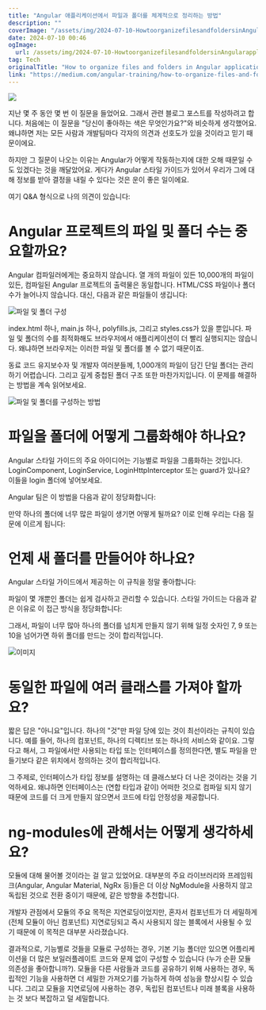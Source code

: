 ```yaml
---
title: "Angular 애플리케이션에서 파일과 폴더를 체계적으로 정리하는 방법"
description: ""
coverImage: "/assets/img/2024-07-10-HowtoorganizefilesandfoldersinAngularapplications_0.png"
date: 2024-07-10 00:46
ogImage: 
  url: /assets/img/2024-07-10-HowtoorganizefilesandfoldersinAngularapplications_0.png
tag: Tech
originalTitle: "How to organize files and folders in Angular applications?"
link: "https://medium.com/angular-training/how-to-organize-files-and-folders-in-angular-applications-21ab9bfb237b"
---
```



<img src="/assets/img/2024-07-10-HowtoorganizefilesandfoldersinAngularapplications_0.png" />

지난 몇 주 동안 몇 번 이 질문을 들었어요. 그래서 관련 블로그 포스트를 작성하려고 합니다. 처음에는 이 질문을 "당신이 좋아하는 색은 무엇인가요?"와 비슷하게 생각했어요. 왜냐하면 저는 모든 사람과 개발팀마다 각자의 의견과 선호도가 있을 것이라고 믿기 때문이에요.

하지만 그 질문이 나오는 이유는 Angular가 어떻게 작동하는지에 대한 오해 때문일 수도 있겠다는 것을 깨달았어요. 게다가 Angular 스타일 가이드가 있어서 우리가 그에 대해 정보를 받아 결정을 내릴 수 있다는 것은 운이 좋은 일이에요.

여기 Q&A 형식으로 나의 의견이 있습니다:

<div class="content-ad"></div>

# Angular 프로젝트의 파일 및 폴더 수는 중요할까요?

Angular 컴파일러에게는 중요하지 않습니다. 열 개의 파일이 있든 10,000개의 파일이 있든, 컴파일된 Angular 프로젝트의 출력물은 동일합니다. HTML/CSS 파일이나 폴더 수가 늘어나지 않습니다. 대신, 다음과 같은 파일들이 생깁니다:

![파일 및 폴더 구성](/assets/img/2024-07-10-HowtoorganizefilesandfoldersinAngularapplications_1.png)

index.html 하나, main.js 하나, polyfills.js, 그리고 styles.css가 있을 뿐입니다. 파일 및 폴더의 수를 최적화해도 브라우저에서 애플리케이션이 더 빨리 실행되지는 않습니다. 왜냐하면 브라우저는 이러한 파일 및 폴더를 볼 수 없기 때문이죠.

<div class="content-ad"></div>

동료 코드 유지보수자 및 개발자 여러분들께, 1,000개의 파일이 담긴 단일 폴더는 관리하기 어렵습니다. 그리고 깊게 중첩된 폴더 구조 또한 마찬가지입니다. 이 문제를 해결하는 방법을 계속 읽어보세요.

![파일 및 폴더를 구성하는 방법](/assets/img/2024-07-10-HowtoorganizefilesandfoldersinAngularapplications_2.png)

# 파일을 폴더에 어떻게 그룹화해야 하나요?

Angular 스타일 가이드의 주요 아이디어는 기능별로 파일을 그룹화하는 것입니다. LoginComponent, LoginService, LoginHttpInterceptor 또는 guard가 있나요? 이들을 login 폴더에 넣어보세요.

<div class="content-ad"></div>

Angular 팀은 이 방법을 다음과 같이 정당화합니다:

만약 하나의 폴더에 너무 많은 파일이 생기면 어떻게 될까요? 이로 인해 우리는 다음 질문에 이르게 됩니다:

# 언제 새 폴더를 만들어야 하나요?

Angular 스타일 가이드에서 제공하는 이 규칙을 정말 좋아합니다:

<div class="content-ad"></div>

파일이 몇 개뿐인 폴더는 쉽게 검사하고 관리할 수 있습니다. 스타일 가이드는 다음과 같은 이유로 이 접근 방식을 정당화합니다:

그래서, 파일이 너무 많아 하나의 폴더를 넘치게 만들지 않기 위해 일정 숫자인 7, 9 또는 10을 넘어가면 하위 폴더를 만드는 것이 합리적입니다.

![이미지](/assets/img/2024-07-10-HowtoorganizefilesandfoldersinAngularapplications_3.png)

# 동일한 파일에 여러 클래스를 가져야 할까요?

<div class="content-ad"></div>

짧은 답은 "아니요"입니다. 하나의 "것"만 파일 당에 있는 것이 최선이라는 규칙이 있습니다. 예를 들어, 하나의 컴포넌트, 하나의 디렉티브 또는 하나의 서비스와 같이요. 그렇다고 해서, 그 파일에서만 사용되는 타입 또는 인터페이스를 정의한다면, 별도 파일을 만들기보다 같은 위치에서 정의하는 것이 합리적입니다.

그 주제로, 인터페이스가 타입 정보를 설명하는 데 클래스보다 더 나은 것이라는 것을 기억하세요. 왜냐하면 인터페이스는 (연합 타입과 같이) 어떠한 것으로 컴파일 되지 않기 때문에 코드를 더 크게 만들지 않으면서 코드에 타입 안정성을 제공합니다.

# ng-modules에 관해서는 어떻게 생각하세요?

모듈에 대해 물어볼 것이라는 걸 알고 있었어요. 대부분의 주요 라이브러리와 프레임워크(Angular, Angular Material, NgRx 등)들은 더 이상 NgModule을 사용하지 않고 독립된 것으로 전환 중이기 때문에, 같은 방향을 추천합니다.

<div class="content-ad"></div>

개발자 관점에서 모듈의 주요 목적은 지연로딩이었지만, 혼자서 컴포넌트가 더 세밀하게 (전체 모듈이 아닌 컴포넌트) 지연로딩되고 즉시 사용되지 않는 블록에서 사용될 수 있기 때문에 이 목적은 대부분 사라졌습니다.

결과적으로, 기능별로 것들을 모듈로 구성하는 경우, 기본 기능 폴더만 있으면 어플리케이션을 더 많은 보일러플레이트 코드와 문제 없이 구성할 수 있습니다 (누가 순환 모듈 의존성을 좋아합니까?). 모듈을 다른 사람들과 코드를 공유하기 위해 사용하는 경우, 독립적인 기능을 사용하면 더 세밀한 가져오기를 가능하게 하여 성능을 향상시킬 수 있습니다. 그리고 모듈을 지연로딩에 사용하는 경우, 독립된 컴포넌트나 미래 블록을 사용하는 것 보다 복잡하고 덜 세밀합니다.